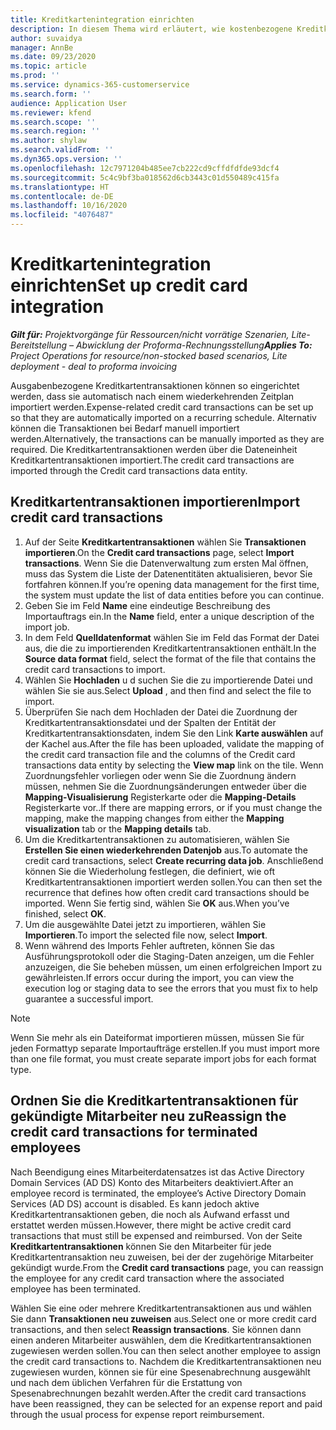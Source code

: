 ```yaml
---
title: Kreditkartenintegration einrichten
description: In diesem Thema wird erläutert, wie kostenbezogene Kreditkartentransaktionen importiert und verwaltet werden.
author: suvaidya
manager: AnnBe
ms.date: 09/23/2020
ms.topic: article
ms.prod: ''
ms.service: dynamics-365-customerservice
ms.search.form: ''
audience: Application User
ms.reviewer: kfend
ms.search.scope: ''
ms.search.region: ''
ms.author: shylaw
ms.search.validFrom: ''
ms.dyn365.ops.version: ''
ms.openlocfilehash: 12c7971204b485ee7cb222cd9cffdfdfde93dcf4
ms.sourcegitcommit: 5c4c9bf3ba018562d6cb3443c01d550489c415fa
ms.translationtype: HT
ms.contentlocale: de-DE
ms.lasthandoff: 10/16/2020
ms.locfileid: "4076487"
---
```

# <a name="set-up-credit-card-integration"></a><span data-ttu-id="89777-103">Kreditkartenintegration einrichten</span><span class="sxs-lookup"><span data-stu-id="89777-103">Set up credit card integration</span></span>

<span data-ttu-id="89777-104">_**Gilt für:** Projektvorgänge für Ressourcen/nicht vorrätige Szenarien, Lite-Bereitstellung – Abwicklung der Proforma-Rechnungsstellung_</span><span class="sxs-lookup"><span data-stu-id="89777-104">_**Applies To:** Project Operations for resource/non-stocked based scenarios, Lite deployment - deal to proforma invoicing_</span></span>

<span data-ttu-id="89777-105">Ausgabenbezogene Kreditkartentransaktionen können so eingerichtet werden, dass sie automatisch nach einem wiederkehrenden Zeitplan importiert werden.</span><span class="sxs-lookup"><span data-stu-id="89777-105">Expense-related credit card transactions can be set up so that they are automatically imported on a recurring schedule.</span></span> <span data-ttu-id="89777-106">Alternativ können die Transaktionen bei Bedarf manuell importiert werden.</span><span class="sxs-lookup"><span data-stu-id="89777-106">Alternatively, the transactions can be manually imported as they are required.</span></span> <span data-ttu-id="89777-107">Die Kreditkartentransaktionen werden über die Dateneinheit Kreditkartentransaktionen importiert.</span><span class="sxs-lookup"><span data-stu-id="89777-107">The credit card transactions are imported through the Credit card transactions data entity.</span></span>

## <a name="import-credit-card-transactions"></a><span data-ttu-id="89777-108">Kreditkartentransaktionen importieren</span><span class="sxs-lookup"><span data-stu-id="89777-108">Import credit card transactions</span></span>

1. <span data-ttu-id="89777-109">Auf der Seite **Kreditkartentransaktionen** wählen Sie **Transaktionen importieren**.</span><span class="sxs-lookup"><span data-stu-id="89777-109">On the **Credit card transactions** page, select **Import transactions**.</span></span> <span data-ttu-id="89777-110">Wenn Sie die Datenverwaltung zum ersten Mal öffnen, muss das System die Liste der Datenentitäten aktualisieren, bevor Sie fortfahren können.</span><span class="sxs-lookup"><span data-stu-id="89777-110">If you’re opening data management for the first time, the system must update the list of data entities before you can continue.</span></span>
2. <span data-ttu-id="89777-111">Geben Sie im Feld **Name** eine eindeutige Beschreibung des Importauftrags ein.</span><span class="sxs-lookup"><span data-stu-id="89777-111">In the **Name** field, enter a unique description of the import job.</span></span>
3. <span data-ttu-id="89777-112">In dem Feld **Quelldatenformat** wählen Sie im Feld das Format der Datei aus, die die zu importierenden Kreditkartentransaktionen enthält.</span><span class="sxs-lookup"><span data-stu-id="89777-112">In the **Source data format** field, select the format of the file that contains the credit card transactions to import.</span></span>
4. <span data-ttu-id="89777-113">Wählen Sie **Hochladen** u d suchen Sie die zu importierende Datei und wählen Sie sie aus.</span><span class="sxs-lookup"><span data-stu-id="89777-113">Select **Upload** , and then find and select the file to import.</span></span>
5. <span data-ttu-id="89777-114">Überprüfen Sie nach dem Hochladen der Datei die Zuordnung der Kreditkartentransaktionsdatei und der Spalten der Entität der Kreditkartentransaktionsdaten, indem Sie den Link **Karte auswählen** auf der Kachel aus.</span><span class="sxs-lookup"><span data-stu-id="89777-114">After the file has been uploaded, validate the mapping of the credit card transaction file and the columns of the Credit card transactions data entity by selecting the **View map** link on the tile.</span></span> <span data-ttu-id="89777-115">Wenn Zuordnungsfehler vorliegen oder wenn Sie die Zuordnung ändern müssen, nehmen Sie die Zuordnungsänderungen entweder über die **Mapping-Visualisierung** Registerkarte oder die **Mapping-Details** Registerkarte vor..</span><span class="sxs-lookup"><span data-stu-id="89777-115">If there are mapping errors, or if you must change the mapping, make the mapping changes from either the **Mapping visualization** tab or the **Mapping details** tab.</span></span>
6. <span data-ttu-id="89777-116">Um die Kreditkartentransaktionen zu automatisieren, wählen Sie **Erstellen Sie einen wiederkehrenden Datenjob** aus.</span><span class="sxs-lookup"><span data-stu-id="89777-116">To automate the credit card transactions, select **Create recurring data job**.</span></span> <span data-ttu-id="89777-117">Anschließend können Sie die Wiederholung festlegen, die definiert, wie oft Kreditkartentransaktionen importiert werden sollen.</span><span class="sxs-lookup"><span data-stu-id="89777-117">You can then set the recurrence that defines how often credit card transactions should be imported.</span></span> <span data-ttu-id="89777-118">Wenn Sie fertig sind, wählen Sie **OK** aus.</span><span class="sxs-lookup"><span data-stu-id="89777-118">When you’ve finished, select **OK**.</span></span>
7. <span data-ttu-id="89777-119">Um die ausgewählte Datei jetzt zu importieren, wählen Sie **Importieren**.</span><span class="sxs-lookup"><span data-stu-id="89777-119">To import the selected file now, select **Import**.</span></span>
8. <span data-ttu-id="89777-120">Wenn während des Imports Fehler auftreten, können Sie das Ausführungsprotokoll oder die Staging-Daten anzeigen, um die Fehler anzuzeigen, die Sie beheben müssen, um einen erfolgreichen Import zu gewährleisten.</span><span class="sxs-lookup"><span data-stu-id="89777-120">If errors occur during the import, you can view the execution log or staging data to see the errors that you must fix to help guarantee a successful import.</span></span>

> [!NOTE]
> <span data-ttu-id="89777-121">Wenn Sie mehr als ein Dateiformat importieren müssen, müssen Sie für jeden Formattyp separate Importaufträge erstellen.</span><span class="sxs-lookup"><span data-stu-id="89777-121">If you must import more than one file format, you must create separate import jobs for each format type.</span></span>

## <a name="reassign-the-credit-card-transactions-for-terminated-employees"></a><span data-ttu-id="89777-122">Ordnen Sie die Kreditkartentransaktionen für gekündigte Mitarbeiter neu zu</span><span class="sxs-lookup"><span data-stu-id="89777-122">Reassign the credit card transactions for terminated employees</span></span>

<span data-ttu-id="89777-123">Nach Beendigung eines Mitarbeiterdatensatzes ist das Active Directory Domain Services (AD DS) Konto des Mitarbeiters deaktiviert.</span><span class="sxs-lookup"><span data-stu-id="89777-123">After an employee record is terminated, the employee’s Active Directory Domain Services (AD DS) account is disabled.</span></span> <span data-ttu-id="89777-124">Es kann jedoch aktive Kreditkartentransaktionen geben, die noch als Aufwand erfasst und erstattet werden müssen.</span><span class="sxs-lookup"><span data-stu-id="89777-124">However, there might be active credit card transactions that must still be expensed and reimbursed.</span></span> <span data-ttu-id="89777-125">Von der Seite **Kreditkartentransaktionen** können Sie den Mitarbeiter für jede Kreditkartentransaktion neu zuweisen, bei der der zugehörige Mitarbeiter gekündigt wurde.</span><span class="sxs-lookup"><span data-stu-id="89777-125">From the **Credit card transactions** page, you can reassign the employee for any credit card transaction where the associated employee has been terminated.</span></span>

<span data-ttu-id="89777-126">Wählen Sie eine oder mehrere Kreditkartentransaktionen aus und wählen Sie dann **Transaktionen neu zuweisen** aus.</span><span class="sxs-lookup"><span data-stu-id="89777-126">Select one or more credit card transactions, and then select **Reassign transactions**.</span></span> <span data-ttu-id="89777-127">Sie können dann einen anderen Mitarbeiter auswählen, dem die Kreditkartentransaktionen zugewiesen werden sollen.</span><span class="sxs-lookup"><span data-stu-id="89777-127">You can then select another employee to assign the credit card transactions to.</span></span> <span data-ttu-id="89777-128">Nachdem die Kreditkartentransaktionen neu zugewiesen wurden, können sie für eine Spesenabrechnung ausgewählt und nach dem üblichen Verfahren für die Erstattung von Spesenabrechnungen bezahlt werden.</span><span class="sxs-lookup"><span data-stu-id="89777-128">After the credit card transactions have been reassigned, they can be selected for an expense report and paid through the usual process for expense report reimbursement.</span></span>
